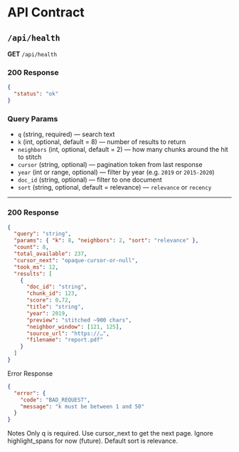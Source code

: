 # API Contract

## `/api/health`

**GET** `/api/health`  

### 200 Response
```json
{
  "status": "ok"
}
```

### Query Params
- `q` (string, required) — search text  
- `k` (int, optional, default = 8) — number of results to return  
- `neighbors` (int, optional, default = 2) — how many chunks around the hit to stitch  
- `cursor` (string, optional) — pagination token from last response  
- `year` (int or range, optional) — filter by year (e.g. `2019` or `2015-2020`)  
- `doc_id` (string, optional) — filter to one document  
- `sort` (string, optional, default = relevance) — `relevance` or `recency`

---

### 200 Response
```json
{
  "query": "string",
  "params": { "k": 8, "neighbors": 2, "sort": "relevance" },
  "count": 8,
  "total_available": 237,
  "cursor_next": "opaque-cursor-or-null",
  "took_ms": 12,
  "results": [
    {
      "doc_id": "string",
      "chunk_id": 123,
      "score": 0.72,
      "title": "string",
      "year": 2019,
      "preview": "stitched ~900 chars",
      "neighbor_window": [121, 125],
      "source_url": "https://…",
      "filename": "report.pdf"
    }
  ]
}
```

Error Response
``` json
{
  "error": {
    "code": "BAD_REQUEST",
    "message": "k must be between 1 and 50"
  }
}
```

Notes
Only q is required.
Use cursor_next to get the next page.
Ignore highlight_spans for now (future).
Default sort is relevance.
